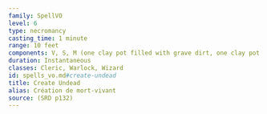 ```yaml
---
family: SpellVO
level: 6
type: necromancy
casting_time: 1 minute
range: 10 feet
components: V, S, M (one clay pot filled with grave dirt, one clay pot filled with brackish water, and one 150 gp black onyx stone for each corpse)
duration: Instantaneous
classes: Cleric, Warlock, Wizard
id: spells_vo.md#create-undead
title: Create Undead
alias: Création de mort-vivant
source: (SRD p132)
---
```


